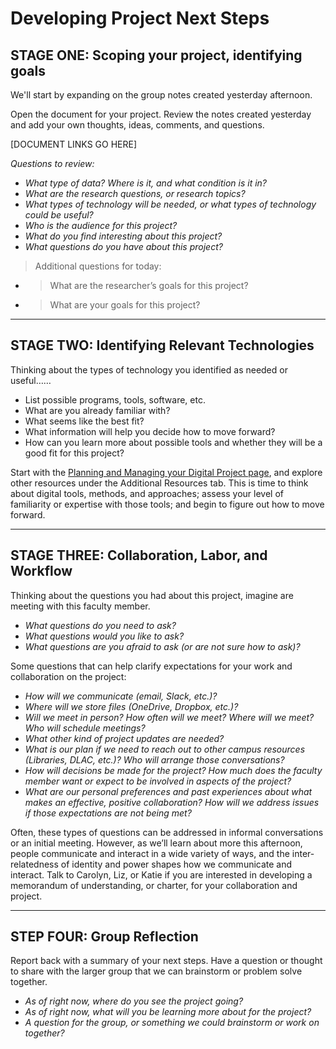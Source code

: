 # Developing Project Next Steps

## STAGE ONE: Scoping your project, identifying goals
We'll start by expanding on the group notes created yesterday afternoon.

Open the document for your project. Review the notes created yesterday and add your own thoughts, ideas, comments, and questions.

[DOCUMENT LINKS GO HERE]

<em>Questions to review:</em>
<ul>
 	<li><em>What type of data? Where is it, and what condition is it in?</em></li>
 	<li><em>What are the research questions, or research topics?</em></li>
 	<li><em>What types of technology will be needed, or what types of technology could be useful?</em></li>
 	<li><em>Who is the audience for this project?</em></li>
 	<li><em>What do you find interesting about this project?</em></li>
 	<li><em>What questions do you have about this project?</em></li>
</ul>

<blockquote>Additional questions for today:</blockquote>
<ul>
 	<li>
<blockquote>What are the researcher’s goals for this project?</blockquote>
</li>
 	<li>
<blockquote>What are your goals for this project?</blockquote>
</li>
</ul>

<hr />

## STAGE TWO: Identifying Relevant Technologies

Thinking about the types of technology you identified as needed or useful……
<ul>
 	<li>List possible programs, tools, software, etc.</li>
 	<li>What are you already familiar with?</li>
 	<li>What seems like the best fit?</li>
 	<li>What information will help you decide how to move forward?</li>
 	<li>How can you learn more about possible tools and whether they will be a good fit for this project?</li>
</ul>

Start with the <a href="http://2019bootcamp.vivero.sites.grinnell.edu/tutorials/project-management/">Planning and Managing your Digital Project page</a>, and explore other resources under the Additional Resources tab. This is time to think about digital tools, methods, and approaches; assess your level of familiarity or expertise with those tools; and begin to figure out how to move forward.

<hr />

## STAGE THREE: Collaboration, Labor, and Workflow

Thinking about the questions you had about this project, imagine are meeting with this faculty member.
<ul>
 	<li><em>What questions do you need to ask?</em></li>
 	<li><em>What questions would you like to ask?</em></li>
 	<li><em>What questions are you afraid to ask (or are not sure how to ask)?</em></li>
</ul>

Some questions that can help clarify expectations for your work and collaboration on the project:
<ul>
 	<li><em>How will we communicate (email, Slack, etc.)?</em></li>
 	<li><em>Where will we store files (OneDrive, Dropbox, etc.)?</em></li>
 	<li><em>Will we meet in person? How often will we meet? Where will we meet? Who will schedule meetings?</em></li>
 	<li><em>What other kind of project updates are needed?</em></li>
 	<li><em>What is our plan if we need to reach out to other campus resources (Libraries, DLAC, etc.)? Who will arrange those conversations?</em></li>
 	<li><em>How will decisions be made for the project? How much does the faculty member want or expect to be involved in aspects of the project?</em></li>
 	<li><em>What are our personal preferences and past experiences about what makes an effective, positive collaboration? How will we address issues if those expectations are not being met?</em></li>
</ul>

Often, these types of questions can be addressed in informal conversations or an initial meeting. However, as we’ll learn about more this afternoon, people communicate and interact in a wide variety of ways, and the inter-relatedness of identity and power shapes how we communicate and interact. Talk to Carolyn, Liz, or Katie if you are interested in developing a memorandum of understanding, or charter, for your collaboration and project.

<hr />

## STEP FOUR: Group Reflection

Report back with a summary of your next steps. Have a question or thought to share with the larger group that we can brainstorm or problem solve together.
<ul>
 	<li><em>As of right now, where do you see the project going?</em></li>
 	<li><em>As of right now, what will you be learning more about for the project?</em></li>
 	<li><em>A question for the group, or something we could brainstorm or work on together?</em></li>
</ul>
